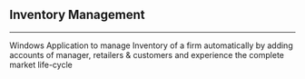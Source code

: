 Inventory Management
---------------------
---------------------
Windows Application to manage Inventory of a firm automatically by adding accounts of manager, retailers & customers and experience the complete market life-cycle
